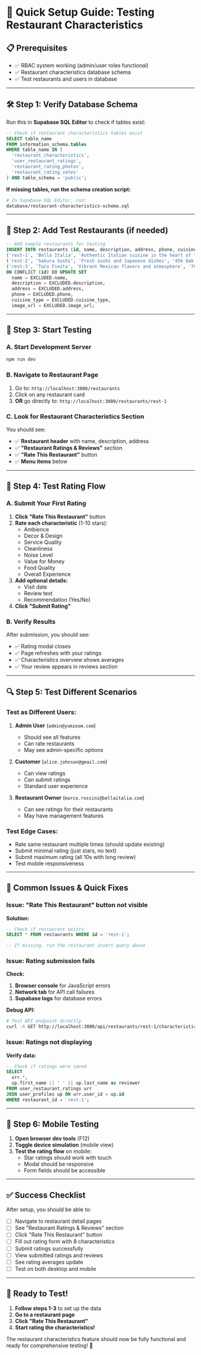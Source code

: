 # 🚀 Quick Setup Guide: Testing Restaurant Characteristics

## 📋 **Prerequisites**
- ✅ RBAC system working (admin/user roles functional)
- ✅ Restaurant characteristics database schema
- ✅ Test restaurants and users in database

---

## 🛠️ **Step 1: Verify Database Schema**

Run this in **Supabase SQL Editor** to check if tables exist:

```sql
-- Check if restaurant characteristics tables exist
SELECT table_name 
FROM information_schema.tables 
WHERE table_name IN (
  'restaurant_characteristics',
  'user_restaurant_ratings',
  'restaurant_rating_photos',
  'restaurant_rating_votes'
) AND table_schema = 'public';
```

**If missing tables, run the schema creation script:**
```bash
# In Supabase SQL Editor, run:
database/restaurant-characteristics-schema.sql
```

---

## 🏪 **Step 2: Add Test Restaurants (if needed)**

```sql
-- Add sample restaurants for testing
INSERT INTO restaurants (id, name, description, address, phone, cuisine_type, image_url) VALUES
('rest-1', 'Bella Italia', 'Authentic Italian cuisine in the heart of the city', '123 Main St, Downtown', '(555) 123-4567', 'Italian', 'https://images.unsplash.com/photo-1555396273-367ea4eb4db5?w=500'),
('rest-2', 'Sakura Sushi', 'Fresh sushi and Japanese dishes', '456 Oak Ave, Midtown', '(555) 234-5678', 'Japanese', 'https://images.unsplash.com/photo-1579584425555-c3ce17fd4351?w=500'),
('rest-3', 'Taco Fiesta', 'Vibrant Mexican flavors and atmosphere', '789 Pine St, Westside', '(555) 345-6789', 'Mexican', 'https://images.unsplash.com/photo-1565299624946-b28f40a0ca4b?w=500')
ON CONFLICT (id) DO UPDATE SET
  name = EXCLUDED.name,
  description = EXCLUDED.description,
  address = EXCLUDED.address,
  phone = EXCLUDED.phone,
  cuisine_type = EXCLUDED.cuisine_type,
  image_url = EXCLUDED.image_url;
```

---

## 🧪 **Step 3: Start Testing**

### **A. Start Development Server**
```bash
npm run dev
```

### **B. Navigate to Restaurant Page**
1. Go to: `http://localhost:3000/restaurants`
2. Click on any restaurant card
3. **OR** go directly to: `http://localhost:3000/restaurants/rest-1`

### **C. Look for Restaurant Characteristics Section**
You should see:
- ✅ **Restaurant header** with name, description, address
- ✅ **"Restaurant Ratings & Reviews"** section 
- ✅ **"Rate This Restaurant"** button
- ✅ **Menu items** below

---

## 🎯 **Step 4: Test Rating Flow**

### **A. Submit Your First Rating**
1. **Click "Rate This Restaurant"** button
2. **Rate each characteristic** (1-10 stars):
   - Ambience
   - Decor & Design  
   - Service Quality
   - Cleanliness
   - Noise Level
   - Value for Money
   - Food Quality
   - Overall Experience
3. **Add optional details:**
   - Visit date
   - Review text
   - Recommendation (Yes/No)
4. **Click "Submit Rating"**

### **B. Verify Results**
After submission, you should see:
- ✅ Rating modal closes
- ✅ Page refreshes with your ratings
- ✅ Characteristics overview shows averages
- ✅ Your review appears in reviews section

---

## 🔍 **Step 5: Test Different Scenarios**

### **Test as Different Users:**

1. **Admin User** (`admin@yumzoom.com`)
   - Should see all features
   - Can rate restaurants
   - May see admin-specific options

2. **Customer** (`alice.johnson@gmail.com`)  
   - Can view ratings
   - Can submit ratings
   - Standard user experience

3. **Restaurant Owner** (`marco.rossini@bellaitalia.com`)
   - Can see ratings for their restaurants
   - May have management features

### **Test Edge Cases:**
- Rate same restaurant multiple times (should update existing)
- Submit minimal rating (just stars, no text)
- Submit maximum rating (all 10s with long review)
- Test mobile responsiveness

---

## 🐛 **Common Issues & Quick Fixes**

### **Issue: "Rate This Restaurant" button not visible**
**Solution:**
```sql
-- Check if restaurant exists
SELECT * FROM restaurants WHERE id = 'rest-1';

-- If missing, run the restaurant insert query above
```

### **Issue: Rating submission fails**
**Check:**
1. **Browser console** for JavaScript errors
2. **Network tab** for API call failures
3. **Supabase logs** for database errors

**Debug API:**
```bash
# Test API endpoint directly
curl -X GET http://localhost:3000/api/restaurants/rest-1/characteristics
```

### **Issue: Ratings not displaying**
**Verify data:**
```sql
-- Check if ratings were saved
SELECT 
  urr.*,
  up.first_name || ' ' || up.last_name as reviewer
FROM user_restaurant_ratings urr
JOIN user_profiles up ON urr.user_id = up.id
WHERE restaurant_id = 'rest-1';
```

---

## 📱 **Step 6: Mobile Testing**

1. **Open browser dev tools** (F12)
2. **Toggle device simulation** (mobile view)
3. **Test the rating flow** on mobile:
   - Star ratings should work with touch
   - Modal should be responsive
   - Form fields should be accessible

---

## ✅ **Success Checklist**

After setup, you should be able to:

- [ ] Navigate to restaurant detail pages
- [ ] See "Restaurant Ratings & Reviews" section
- [ ] Click "Rate This Restaurant" button
- [ ] Fill out rating form with 8 characteristics
- [ ] Submit ratings successfully
- [ ] View submitted ratings and reviews
- [ ] See rating averages update
- [ ] Test on both desktop and mobile

---

## 🚀 **Ready to Test!**

1. **Follow steps 1-3** to set up the data
2. **Go to a restaurant page** 
3. **Click "Rate This Restaurant"**
4. **Start rating the characteristics!**

The restaurant characteristics feature should now be fully functional and ready for comprehensive testing! 🎉
